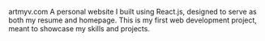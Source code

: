 artmyv.com
A personal website I built using React.js, designed to serve as both my resume and homepage. 
This is my first web development project, meant to showcase my skills and projects.
